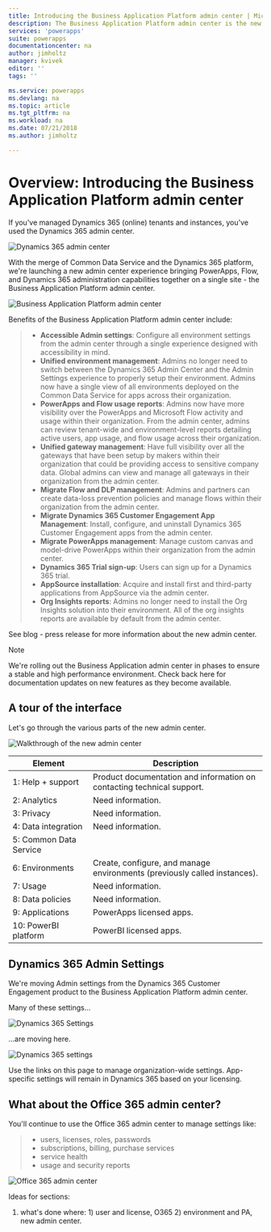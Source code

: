 ```yaml
---
title: Introducing the Business Application Platform admin center | Microsoft Docs
description: The Business Application Platform admin center is the new site to manage Dynamics 365 (online) and other environments.
services: 'powerapps'
suite: powerapps
documentationcenter: na
author: jimholtz
manager: kvivek
editor: ''
tags: ''

ms.service: powerapps
ms.devlang: na
ms.topic: article
ms.tgt_pltfrm: na
ms.workload: na
ms.date: 07/21/2018
ms.author: jimholtz

---
```

# Overview: Introducing the Business Application Platform admin center

If you've managed Dynamics 365 (online) tenants and instances, you've used the Dynamics 365 admin center.

![Dynamics 365 admin center](media/old-admin-center50.png)

With the merge of Common Data Service and the Dynamics 365 platform, we're launching a new admin center experience bringing PowerApps, Flow, and Dynamics 365 administration capabilities together on a single site - the Business Application Platform admin center.

![Business Application Platform admin center](media/new-admin-center-environments.png)

Benefits of the Business Application Platform admin center include:

> - **Accessible Admin settings**: Configure all environment settings from the admin center through a single experience designed with accessibility in mind. 
> - **Unified environment management**: Admins no longer need to switch between the Dynamics 365 Admin Center and the Admin Settings experience to properly setup their environment. Admins now have a single view of all environments deployed on the Common Data Service for apps across their organization.
> - **PowerApps and Flow usage reports**: Admins now have more visibility over the PowerApps and Microsoft Flow activity and usage within their organization. From the admin center, admins can review tenant-wide and environment-level reports detailing active users, app usage, and flow usage across their organization.
> - **Unified gateway management**: Have full visibility over all the gateways that have been setup by makers within their organization that could be providing access to sensitive company data. Global admins can view and manage all gateways in their organization from the admin center. 
> - **Migrate Flow and DLP management**: Admins and partners can create data-loss prevention policies and manage flows within their organization from the admin center.
> - **Migrate Dynamics 365 Customer Engagement App Management**: Install, configure, and uninstall Dynamics 365 Customer Engagement apps from the admin center.
> - **Migrate PowerApps management**: Manage custom canvas and model-drive PowerApps within their organization from the admin center.
> - **Dynamics 365 Trial sign-up**: Users can sign up for a Dynamics 365 trial.
> - **AppSource installation**: Acquire and install first and third-party applications from AppSource via the admin center.
> - **Org Insights reports**: Admins no longer need to install the Org Insights solution into their environment. All of the org insights reports are available by default from the admin center.

See blog - press release for more information about the new admin center.

> [!NOTE]
> We're rolling out the Business Application admin center in phases to ensure a stable and high performance environment. Check back here for documentation updates on new features as they become available.

## A tour of the interface
Let's go through the various parts of the new admin center.

![Walkthrough of the new admin center](media/new-admin-center-menu75.png)

|Element  |Description  |
|---------|---------|
|1: Help + support     |Product documentation and information on contacting technical support.         |
|2: Analytics     |Need information.         |
|3: Privacy     |Need information.         |
|4: Data integration     |Need information.         |
|5: Common Data Service     |         |
|6: Environments     |Create, configure, and manage environments (previously called instances).         |
|7: Usage     |Need information.         |
|8: Data policies     |Need information.         |
|9: Applications     |PowerApps licensed apps.         |
|10: PowerBI platform  |PowerBI licensed apps.        |

## Dynamics 365 Admin Settings
We're moving Admin settings from the Dynamics 365 Customer Engagement product to the Business Application Platform admin center. 

Many of these settings...

![Dynamics 365 Settings](media/old-settings.png)

...are moving here.

![Dynamics 365 settings](media/new-admin-center-settings.png)

Use the links on this page to manage organization-wide settings. App-specific settings will remain in Dynamics 365 based on your licensing. 

## What about the Office 365 admin center?

You'll continue to use the Office 365 admin center to manage settings like:

> - users, licenses, roles, passwords
> - subscriptions, billing, purchase services
> - service health
> - usage and security reports

![Office 365 admin center](media/o365-admin-center.png)



Ideas for sections:
1. what's done where: 1) user and license, O365 2) environment and PA, new admin center.
